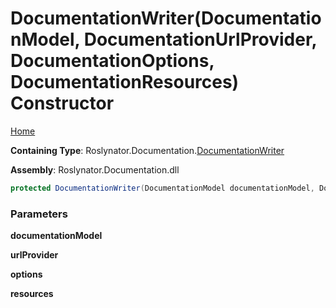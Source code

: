 <a name="_top"></a>

# DocumentationWriter\(DocumentationModel, DocumentationUrlProvider, DocumentationOptions, DocumentationResources\) Constructor

[Home](../../../../README.md#_top)

**Containing Type**: Roslynator\.Documentation\.[DocumentationWriter](../README.md#_top)

**Assembly**: Roslynator\.Documentation\.dll

```csharp
protected DocumentationWriter(DocumentationModel documentationModel, DocumentationUrlProvider urlProvider, DocumentationOptions options = null, DocumentationResources resources = null)
```

### Parameters

**documentationModel**

**urlProvider**

**options**

**resources**